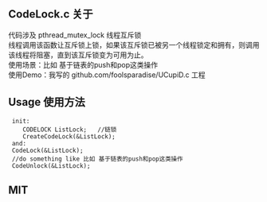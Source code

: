 ## CodeLock.c 关于  
代码涉及 pthread_mutex_lock 线程互斥锁    
线程调用该函数让互斥锁上锁，如果该互斥锁已被另一个线程锁定和拥有，则调用该线程将阻塞，直到该互斥锁变为可用为止。    
使用场景：比如 基于链表的push和pop这类操作    
使用Demo：我写的 github.com/foolsparadise/UCupiD.c 工程  
## Usage 使用方法  
```  
 init:  
    CODELOCK ListLock;   //链锁  
    CreateCodeLock(&ListLock);  
 and:  
 CodeLock(&ListLock);  
 //do something like 比如 基于链表的push和pop这类操作  
 CodeUnlock(&ListLock);  
```  
## MIT  
